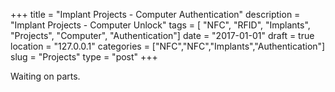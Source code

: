 +++
title = "Implant Projects - Computer Authentication"
description = "Implant Projects - Computer Unlock"
tags = [ "NFC", "RFID", "Implants", "Projects", "Computer", "Authentication"]
date = "2017-01-01"
draft = true
location = "127.0.0.1"
categories = ["NFC","NFC","Implants","Authentication"]
slug = "Projects"
type = "post"
+++



Waiting on parts.